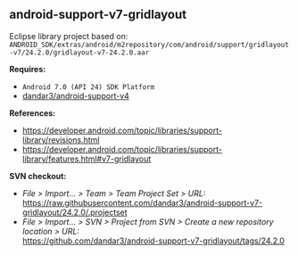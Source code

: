 ## android-support-v7-gridlayout

Eclipse library project based on:<br/>
`ANDROID_SDK/extras/android/m2repository/com/android/support/gridlayout-v7/24.2.0/gridlayout-v7-24.2.0.aar`<br/>

**Requires:**
- `Android 7.0 (API 24) SDK Platform`
- [dandar3/android-support-v4](https://github.com/dandar3/android-support-v4/tree/24.2.0)

**References:**
- https://developer.android.com/topic/libraries/support-library/revisions.html
- https://developer.android.com/topic/libraries/support-library/features.html#v7-gridlayout

**SVN checkout:**
- _File > Import... > Team > Team Project Set > URL:_<br/>
  https://raw.githubusercontent.com/dandar3/android-support-v7-gridlayout/24.2.0/.projectset
- _File > Import... > SVN > Project from SVN > Create a new repository location > URL:_<br/> 
  https://github.com/dandar3/android-support-v7-gridlayout/tags/24.2.0